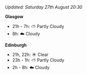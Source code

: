 *Updated: Saturday 27th August 20:30*

**Glasgow**

* 21h - 7h: :partly_sunny: Partly Cloudy
* 8h: :cloud: Cloudy

**Edinburgh**

* 21h, 22h: :sunny: Clear
* 23h - 1h: :partly_sunny: Partly Cloudy
* 2h - 8h: :cloud: Cloudy
